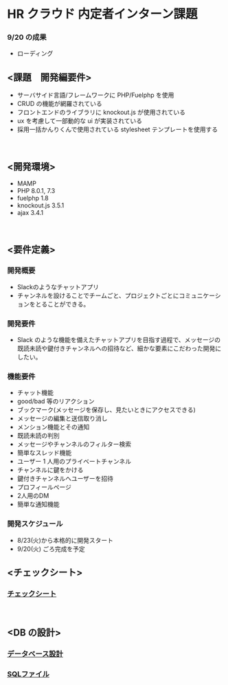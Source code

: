 # HR クラウド 内定者インターン課題

### 9/20 の成果

- ローディング


## <課題　開発編要件>

- サーバサイド言語/フレームワークに PHP/Fuelphp を使用
- CRUD の機能が網羅されている
- フロントエンドのライブラリに knockout.js が使用されている
- ux を考慮して一部動的な ui が実装されている
- 採用一括かんりくんで使用されている stylesheet テンプレートを使用する

<br>

## <開発環境>

- MAMP
- PHP 8.0.1, 7.3
- fuelphp 1.8
- knockout.js 3.5.1
- ajax 3.4.1

<br>

## <要件定義>

### 開発概要

- Slackのようなチャットアプリ
- チャンネルを設けることでチームごと、プロジェクトごとにコミュニケーションをとることができる。

### 開発要件

- Slack のような機能を備えたチャットアプリを目指す過程で、メッセージの既読未読や鍵付きチャンネルへの招待など、細かな要素にこだわった開発にしたい。

### 機能要件

- チャット機能
- good/bad 等のリアクション
- ブックマーク(メッセージを保存し、見たいときにアクセスできる)
- メッセージの編集と送信取り消し
- メンション機能とその通知
- 既読未読の判別
- メッセージやチャンネルのフィルター検索
- 簡単なスレッド機能
- ユーザー 1 人用のプライベートチャンネル
- チャンネルに鍵をかける
- 鍵付きチャンネルへユーザーを招待
- プロフィールページ
- 2人用のDM
- 簡単な通知機能

### 開発スケジュール

- 8/23(火)から本格的に開発スタート
- 9/20(火) ごろ完成を予定


## <チェックシート>

### [チェックシート](https://docs.google.com/spreadsheets/d/1ZPREYfqALgx4OfUK6cZYECYJOt7X6JLOH_rc3lZnw50/edit?usp=sharing)

<br>

## <DB の設計>

### [データベース設計](https://docs.google.com/spreadsheets/d/1eardZKwNqOiGUFWTd6UJJSQfEZRKDcCcSSX4yI41e7E/edit?usp=sharing)

### [SQLファイル](./main/kmchat.sql)
